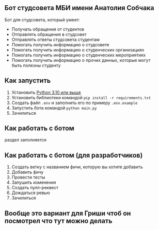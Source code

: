 ## Бот студсовета МБИ имени Анатолия Собчака

Бот для студсовета, который умеет:
- Получать обращения от студентов
- Отправлять обращения в студсовет
- Отправлять ответы студсовета студентам
- Помогать получить информацию о студсовете
- Помогать получить информацию о студенческих организациях
- Помогать получить информацию о студенческих мероприятиях
- Помогать получить информацию о прочих данных, которые могут быть полезны студенту

## Как запустить

1. Установить [Python 3.10 или выше](https://www.python.org/downloads/)
2. Установить библиотеки командой `pip install -r requirements.txt`
3. Создать файл `.env` и заполнить его по примеру `.env.example`
4. Запустить бота командой `python main.py`
5. Зачилиться

## Как работать с ботом

раздел заполняется

## Как работать с ботом (для разработчиков)

1. Создать ветку с названием фичи, которую вы хотите добавить
2. Добавить фичу
3. Провести тесты
4. Запушить изменения
5. Создать пулл-реквест
6. Дождаться ревью
7. Зачилиться


## Вообще это вариант для Гриши чтоб он посмотрел что тут можно делать